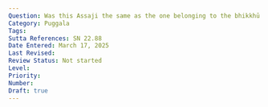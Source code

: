 ```yaml
---
Question: Was this Assaji the same as the one belonging to the bhikkhū pañcavaggiya (the group of five monks who received the Buddha's first discourse)?
Category: Puggala
Tags:
Sutta References: SN 22.88
Date Entered: March 17, 2025
Last Revised:
Review Status: Not started
Level: 
Priority: 
Number: 
Draft: true
---
```

